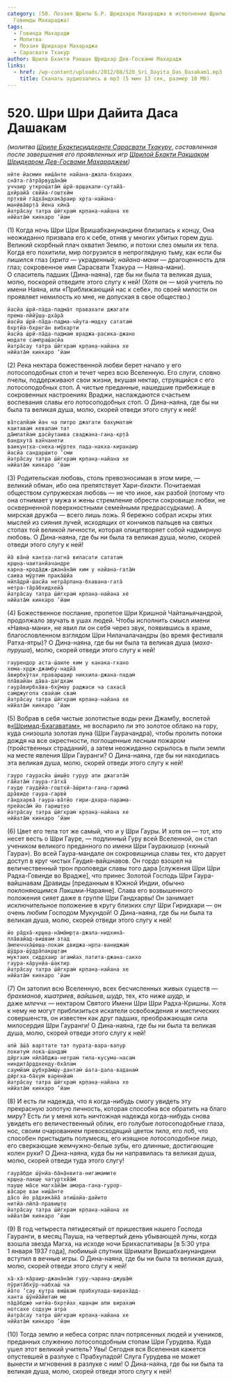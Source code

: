 ```yaml
---
category: (50. Поэзия Шрилы Б.Р. Шридхара Махараджа в исполнении Шрилы Б.С.
  Говинды Махараджа)
tags:
  - Говинда Махарадж
  - Молитва
  - Поэзия Шридхара Махараджа
  - Сарасвати Тхакур
author: Шрила Бхакти Ракшак Шридхар Дев-Госвами Махарадж
links:
  - href: /wp-content/uploads/2012/08/520_Sri_Dayita_Das_Dasakam1.mp3
    title: Скачать аудиозапись в mp3 (5 мин 13 сек, размер 10 Мб)
---
```


# 520. Шри Шри Дайита Даса Дашакам

*(молитва [Шриле Бхактисиддханте Сарасвати Тхакуру](http://harekrishna.ru/mission/teachers/sarasvati-tkr/)*, *составленная после завершения его проявленных игр [Шрилой Бхакти Ракшаком Шридхаром Дев-Госвами Махараджем](http://harekrishna.ru/mission/teachers/sridhar-mj/))*

    нӣте йасмин ниш́а̄нте найана-джала-бхараих̣
    сна̄та-га̄тра̄рвуда̄на̄м̇
    уччаир уткрош́ата̄м̇ ш́рӣ-вр̣ш̣акапи-сутайа̄-
    дхӣрайа̄ свӣйа-гош̣т̣хӣм
    пр̣тхвӣ га̄д̣ха̄ндхака̄раир хр̣та-найана-
    ман̣ӣва̄вр̣та̄ йена хӣна̄
    йатра̄сау татра ш́ӣгхрам̇ кр̣пан̣а-найана хе
    нӣйата̄м̇ кин̇каро ’йам

(1) Когда ночь Шри Шри Вришабханунандини близилась к концу, Она неожиданно призвала его к себе, отняв у многих убитых горем душ. Великий скорбный плач охватил Землю, и потоки слез омыли их тела. Когда его похитили, мир погрузился в непроглядную тьму, как если бы лишился глаз (*хрита* — украденный; *найана-мани* — драгоценность для глаз; сокровенное имя Сарасвати Тхакура — Наяна-мани).\
О спаситель падших (Дина-наяна), где бы ни была та великая душа, молю, поскорей отведите этого слугу к ней! (Хотя он — мой учитель по имени Наяна, или «Приближающий нас к себе», по своей милости он проявляет немилость ко мне, не допуская в свое общество.)

    йасйа ш́рӣ-па̄да-падма̄т правахати джагати
    према-пӣйӯш̣а-дха̄ра̄
    йасйа ш́рӣ-па̄да-падма-чйута-мадху сататам̇
    бхр̣тйа-бхр̣н̇га̄н вибхарти
    йасйа ш́рӣ-па̄да-падмам̇ враджа-расика-джано
    модате сампраш́асйа
    йатра̄сау татра ш́ӣгхрам̇ кр̣пан̣а-найана хе
    нӣйата̄м̇ кин̇каро ’йам

(2) Река нектара божественной любви берет начало у его лотосоподобных стоп и течет через всю Вселенную. Его слуги, словно пчелы, поддерживают свои жизни, вкушая нектар, струящийся с его лотосоподобных стоп. А чистые преданные, нашедшие прибежище в сокровенных настроениях Враджи, наслаждаются счастьем воспевания славы его лотосоподобных стоп. О Дина-наяна, где бы ни была та великая душа, молю, скорей отведи этого слугу к ней!

    ва̄тсалйам̇ йач ча питро джагати бахуматам̇
    каитавам̇ кевалам̇ тат
    да̄мпатйам̇ дасйутаива сваджана-ган̣а-кр̣та̄
    бандхута̄ ван̃чанети
    ваикун̣т̣ха-снеха-мӯртех̣ пада-накха-киран̣аир
    йасйа сандарш́ито ’сми
    йатра̄сау татра ш́ӣгхрам̇ кр̣пан̣а-найана хе
    нӣйата̄м̇ кин̇каро ’йам

(3) Родительская любовь, столь превозносимая в этом мире, — великий обман, ибо она препятствует Хари-*бхакти*. Почитаемая обществом супружеская любовь — не что иное, как разбой (потому что она отнимает у мужа и жены стремление обрести сокровище любви, не оскверненной поверхностными семейными предрассудками). А мирская дружба — всего лишь ложь. Я бережно собрал искры этих мыслей из сияния лучей, исходящих от кончиков пальцев на святых стопах той великой личности, которая олицетворяет собой надмирную любовь. О Дина-наяна, где бы ни была та великая душа, молю, скорей отведи этого слугу к ней!

    йа̄ ва̄н̣ӣ кан̣т̣ха-лагна̄ виласати сататам̇
    кр̣ш̣н̣а-чаитанйачандре
    карн̣а-крод̣а̄дж-джана̄на̄м̇ ким у найана-гата̄м̇
    саива мӯртим̇ прака̄ш́йа
    нӣла̄дрӣ-ш́асйа нетра̄рпан̣а-бхавана-гата̄
    нетра-та̄ра̄бхидхейа̄
    йатра̄сау татра ш́ӣгхрам̇ кр̣пан̣а-найана хе
    нӣйата̄м̇ кин̇каро ’йам

(4) Божественное послание, пропетое Шри Кришной Чайтаньячандрой, продолжало звучать в ушах людей. Чтобы исполнить смысл имени «Наяна-мани», не явил ли он себя через звук, появившись в храме, благословленном взглядом Шри Нилачалачандры (во время фестиваля Ратха-ятры)? О Дина-наяна, где бы ни была та великая душа (*маха-пуруша*), молю, скорей отведи этого слугу к ней!

    гаурендор аста-ш́аиле ким у канака-гхано
    хема-хр̣дж-джамбу-надйа̄
    а̄вирбхӯтах̣ праварш̣аир никхила-джана-падам̇
    пла̄вайан да̄ва-дагдхам
    гаура̄вирбха̄ва-бхӯмау раджаси ча сахаса̄
    сам̇джугопа свайам̇ свам̇
    йатра̄сау татра ш́ӣгхрам̇ кр̣пан̣а-найана хе
    нӣйата̄м̇ кин̇каро ’йам

(5) Вобрав в себя чистые золотистые воды реки Джамбу, воспетой в[«Шримад-Бхагаватам»](http://harekrishna.ru/biblioteka/#raznoe), не воспарило ли это золотое облако на гору, куда снизошла золотая луна (Шри Гаурачандра), чтобы пролить потоки дождя на все окрестности, поглощенные лесным пожаром (тройственных страданий), а затем неожиданно скрылось в пыли земли на месте явления Шри Гауранги? О Дина-наяна, где бы ни находилась эта великая душа, молю, скорей отведи этого слугу к ней!

    гауро гаурасйа ш́иш̣йо гурур апи джагата̄м̇
    га̄йата̄м̇ гаура-га̄тха̄
    гауд̣е гауд̣ӣйа-гош̣т̣хй-а̄ш́рита-ган̣а-гарима̄
    дра̄вид̣е гаура-гарвӣ
    га̄ндхарва̄ гаура-ва̄т̣йо гири-дхара-парама-
    прейаса̄м̇ йо гариш̣т̣хо
    йатра̄сау татра ш́ӣгхрам̇ кр̣пан̣а-найана хе
    нӣйата̄м̇ кин̇каро ’йам

(6) Цвет его тела тот же самый, что и у Шри Гауры. И хотя он — тот, кто несет весть о Шри Гауре, — подлинный Гуру всей Вселенной, он стал учеником великого преданного по имени Шри Гауракишор («юный Гаура»). Во всей Гаура-мандале он сокровищница славы тех, кто дарует доступ в круг чистых Гаудия-вайшнавов. Он гордо взошел на величественный трон проповеди славы того дара [служения Шри Шри Радха-Говинде во Врадже], что принес Золотой Господь Шри Гаура-вайшнавам Дравиды [преданным в Южной Индии, обычно поклоняющимся Лакшми-Нараяне]. Слава его возвышенного положения сияет даже в группе Шри Гандхарвы! Он занимает исключительное положение в кругу близких слуг Шри Гиридхари — он очень любим Господом Мукундой! О Дина-наяна, где бы ни была та великая душа, молю, скорей отведи этого слугу к ней!

    йо ра̄дха̄-кр̣ш̣н̣а-на̄ма̄мр̣та-джала-нидхина̄-
    пла̄вайад-виш́вам этад
    а̄млеччха̄ш́еш̣а-локам̇ двиджа-нр̣па-ван̣иджам̇
    ш́ӯдра-ш́ӯдра̄пакр̣ш̣т̣ам
    муктаих̣ сиддхаир агамйах̣ патита-джана-сакхо
    гаура-ка̄рун̣йа-ш́актир
    йатра̄сау татра ш́ӣгхрам̇ кр̣пан̣а-найана хе
    нӣйата̄м̇ кин̇каро ’йам

(7) Он затопил всю Вселенную, всех бесчисленных живых существ —*брахманов*, *кшатриев*, *вайшьев*, *шудр*, тех, кто ниже *шудр*, и даже *млеччх* — нектаром Святого Имени Шри Шри Радха-Кришны. Хотя к нему не могут приблизиться искатели освобождения и мистических совершенств, он известен как друг падших, преображающая сила милосердия Шри Гауранги! О Дина-наяна, где бы ни была та великая душа, молю, скорей отведи этого слугу к ней!

    апй а̄ш́а̄ варттате тат пурат̣а-вара-вапур
    локитум̇ лока-ш́андам̇
    дӣргхам̇ нӣла̄бджа-нетрам̇ тила-кусума-насам̇
    ниндита̄рддхенду-бха̄лам
    саумйам̇ ш́убхра̄м̇ш́у-дантам̇ ш́ата-дала-ваданам̇
    дӣргха-ба̄хум̇ варен̣йам̇
    йатра̄сау татра ш́ӣгхрам̇ кр̣пан̣а-найана хе
    нӣйата̄м̇ кин̇каро ’йам

(8) И есть ли надежда, что я когда-нибудь смогу увидеть эту прекрасную золотую личность, которая способна все обратить на благо миру? Есть ли у меня хоть ничтожная надежда когда-нибудь снова увидеть его величественный облик, его голубые лотосоподобные глаза, нос, своим очарованием превосходящий цветок *тила*, его лоб, что способен пристыдить полумесяц, его изящное лотосоподобное лицо, его сверкающие жемчужно-белые зубы, его длинные, достигающие колен руки? О Дина-наяна, куда бы ни направилась та великая душа, молю, скорей отведи туда этого слугу!

    гаура̄бде ш́ӯнйа-ба̄н̣а̄нвита-нигамамите
    кр̣ш̣н̣а-пакш̣е чатуртхйа̄м̇
    пауш̣е ма̄се магха̄йа̄м амара-ган̣а-гурор-
    ва̄саре ваи ниш́а̄нте
    да̄со йо ра̄дхика̄йа̄ атиш́айа-дайито
    нитйа-лӣла̄-правиш̣т̣о
    йатра̄сау татра ш́ӣгхрам̇ кр̣пан̣а-найана хе
    нӣйата̄м̇ кин̇каро ’йам

(9) В год четыреста пятидесятый от пришествия нашего Господа Гауранги, в месяц Пауша, на четвертый день убывающей луны, когда взошла звезда Магха, на исходе ночи Брихаспативары [в 5:30 утра 1 января 1937 года], любимый спутник Шримати Вришабханунандини вступил в вечные игры. О Дина-наяна, где бы ни была та великая душа, молю, скорей отведи этого слугу к ней!

    ха̄-ха̄-ка̄раир-джана̄на̄м̇ гуру-чаран̣а-джуш̣а̄м̇
    пӯрита̄бхӯр-набхаш́ ча
    йа̄то ’сау кутра виш́вам̇ прабхупада-вираха̄дд-
    ханта ш́ӯнйа̄йитам̇ ме
    па̄да̄бдже нитйа-бхр̣тйах̣ кш̣ан̣ам апи вирахам̇
    нотсахе сод̣хум атра
    йатра̄сау татра ш́ӣгхрам̇ кр̣пан̣а-найана хе
    нӣйата̄м̇ кин̇каро ’йам

(10) Тогда землю и небеса сотряс плач потрясенных людей и учеников, преданных служению лотосоподобным стопам Шри Гурудева. Куда ушел этот великий учитель? Увы! Сегодня вся Вселенная кажется опустевшей в разлуке с Прабхупадой! Слуга Гурудева не может вынести и мгновения в разлуке с ним! О Дина-наяна, где бы ни была та великая душа, молю, скорей отведи этого слугу к ней!

